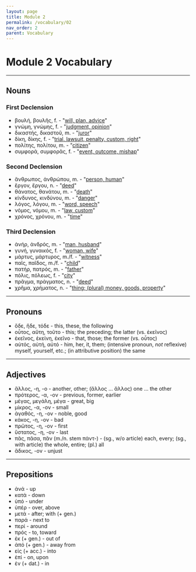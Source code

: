 ```yaml
---
layout: page
title: Module 2
permalink: /vocabulary/02
nav_order: 2
parent: Vocabulary
---
```


# Module 2 Vocabulary

***

## Nouns

### First Declension

* βουλή, βουλῆς, f. - "[will, plan, advice](https://logeion.uchicago.edu/βουλή)"
* γνώμη, γνώμης, f. - "[judgment, opinion](https://logeion.uchicago.edu/γνώμη)"
* δικαστής, δικαστοῦ, m. - "[juror](https://logeion.uchicago.edu/δικαστής)"
* δίκη, δίκης, f. - "[trial, lawsuit, penalty, custom, right](https://logeion.uchicago.edu/δίκη)"
* πολίτης, πολίτου, m. - "[citizen](https://logeion.uchicago.edu/πολίτης)"
* συμφορά, συμφορᾶς, f. - "[event, outcome, mishap](https://logeion.uchicago.edu/συμφορά)"

### Second Declension

* ἄνθρωπος, ἀνθρώπου, m. - "[person, human](https://logeion.uchicago.edu/ἄνθρωπος)"
* ἔργον, ἔργου, n. - "[deed](https://logeion.uchicago.edu/ἔργον)"
* θάνατος, θανάτου, m. - "[death](https://logeion.uchicago.edu/θάνατος)"
* κίνδυνος, κινδύνου, m. - "[danger](https://logeion.uchicago.edu/κίνδυνος)"
* λόγος, λόγου, m. - "[word, speech](https://logeion.uchicago.edu/λόγος)"
* νόμος, νόμου, m. - "[law, custom](https://logeion.uchicago.edu/νόμος)"
* χρόνος, χρόνου, m. - "[time](https://logeion.uchicago.edu/χρόνος)"

### Third Declension

* ἀνήρ, ἀνδρός, m. - "[man, husband](https://logeion.uchicago.edu/ἀνήρ)"
* γυνή, γυναικός, f. - "[woman, wife](https://logeion.uchicago.edu/γυνή)"
* μάρτυς, μάρτυρος, m./f. - "[witness](https://logeion.uchicago.edu/μάρτυς)"
* παῖς, παῖδος, m./f. - "[child](https://logeion.uchicago.edu/παῖς)"
* πατήρ, πατρός, m. - "[father](https://logeion.uchicago.edu/πατήρ)"
* πόλις, πόλεως, f. - "[city](https://logeion.uchicago.edu/πόλις)"
* πρᾶγμα, πράγματος, n. - "[deed](https://logeion.uchicago.edu/πρᾶγμα)"
* χρῆμα, χρήματος, n. - "[thing; (plural) money, goods, property](https://logeion.uchicago.edu/χρῆμα)"

***

## Pronouns

* ὅδε, ἥδε, τόδε - this, these, the following
* οὗτος, αὕτη, τοῦτο - this; the preceding; the latter (vs. ἐκεῖνος)
* ἐκεῖνος, ἐκείνη, ἐκεῖνο - that, those; the former (vs. οὗτος)
* αὐτός, αὐτή, αὐτό - him, her, it, them; (intensive pronoun, *not* reflexive) myself, yourself, etc.; (in attributive position) the same

***

## Adjectives

* ἄλλος, -η, -ο - another, other; (ἄλλος ... ἄλλος) one ... the other
* πρότερος, -α, -ον - previous, former, earlier
* μέγας, μεγάλη, μέγα - great, big
* μίκρος, -α, -ον - small
* ἀγαθός, -η, -ον - noble, good
* κάκος, -η, -ον - bad
* πρῶτος, -η, -ον - first
* ὕστατος, -η, -ον - last
* πᾶς, πᾶσα, πᾶν (m./n. stem πάντ-) - (sg., w/o article) each, every; (sg., with article) the whole, entire; (pl.) all
* ἄδικος, -ον - unjust

***

## Prepositions

* ἀνά - up
* κατά - down
* ὑπό - under
* ὑπέρ - over, above
* μετά - after; with (+ gen.)
* παρά - next to
* περί - around
* πρός - to, toward
* ἐκ (+ gen.) - out of
* ἀπό (+ gen.) - away from
* εἰς (+ acc.) - into
* ἐπί - on, upon
* ἐν (+ dat.) - in
